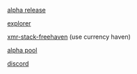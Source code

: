 
[alpha release](https://github.com/freehavenprotocol/freehavenprotocol/releases/download/v0.9/freehaven_win_gui.zip)

[explorer](https://freehaven.coinscope.cc/)

[xmr-stack-freehaven](https://github.com/freehavenprotocol/freehavenprotocol/releases/download/v0.9/xmr-stak-freehaven-alpha.zip) (use currency haven)

[alpha pool](http://pocketwhale.info/freehaven/#pool_blocks)

[discord](https://discord.gg/E3qMEXq)
